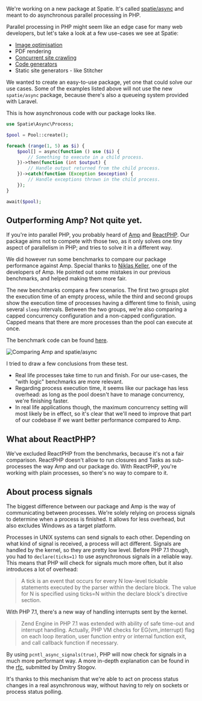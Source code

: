 We're working on a new package at Spatie. 
It's called [spatie/async](*https://github.com/spatie/async) and meant to do asynchronous parallel processing in PHP.

Parallel processing in PHP might seem like an edge case for many web developers, 
but let's take a look at a few use-cases we see at Spatie:

- [Image optimisation](*https://github.com/spatie/laravel-medialibrary)
- PDF rendering
- [Concurrent site crawling](*https://github.com/spatie/crawler)
- [Code generators](*https://github.com/spatie/schema-org)
- Static site generators - like Stitcher

We wanted to create an easy-to-use package, yet one that could solve our use cases.
Some of the examples listed above will not use the new `spatie/async` package,
because there's also a queueing system provided with Laravel.

This is how asynchronous code with our package looks like.

```php
use Spatie\Async\Process;

$pool = Pool::create();

foreach (range(1, 5) as $i) {
    $pool[] = async(function () use ($i) {
        // Something to execute in a child process.
    })->then(function (int $output) {
        // Handle output returned from the child process.
    })->catch(function (Exception $exception) {
        // Handle exceptions thrown in the child process.
    });
}

await($pool);
```

## Outperforming Amp? Not quite yet.

If you're into parallel PHP, you probably heard of [Amp](*https://github.com/amphp) and [ReactPHP](*https://github.com/reactphp).
Our package aims not to compete with those two, as it only solves one tiny aspect of parallelism in PHP;
and tries to solve it in a different way.

We did however run some benchmarks to compare our package performance against Amp.
Special thanks to [Niklas Keller](*https://github.com/kelunik), one of the developers of Amp.
He pointed out some mistakes in our previous benchmarks, and helped making them more fair.

The new benchmarks compare a few scenarios.
The first two groups plot the execution time of an empty process, 
while the third and second groups show the execution time of processes having a different time to finish, 
using several `sleep` intervals. 
Between the two groups, we're also comparing a capped concurrency configuration and a non-capped configuration.
Capped means that there are more processes than the pool can execute at once.

The benchmark code can be found [here](*https://github.com/spatie/async-benchmark).

![Comparing Amp and spatie/async](/img/blog/async/benchmarks.png)

I tried to draw a few conclusions from these test.

- Real life processes take time to run and finish. 
For our use-cases, the "with logic" benchmarks are more relevant.
- Regarding process execution time, it seems like our package has less overhead: 
as long as the pool doesn't have to manage concurrency, we're finishing faster.
- In real life applications though, the maximum concurrency setting will most likely be in effect,
 so it's clear that we'll need to improve that part of our codebase if we want better performance compared to Amp.

## What about ReactPHP?

We've excluded ReactPHP from the benchmarks, because it's not a fair comparison.
ReactPHP doesn't allow to run closures and Tasks as sub-processes the way Amp and our package do.
With ReactPHP, you're working with plain processes, so there's no way to compare to it.

## About process signals

The biggest difference between our package and Amp is the way of communicating between processes.
We're solely relying on process signals to determine when a process is finished. 
It allows for less overhead, but also excludes Windows as a target platform. 

Processes in UNIX systems can send signals to each other. 
Depending on what kind of signal is received, a process will act different.
Signals are handled by the kernel, so they are pretty low level.
Before PHP 7.1 though, you had to `declare(ticks=1)` to use asynchronous signals in a reliable way.
This means that PHP will check for signals much more often, but it also introduces a lot of overhead:

> A tick is an event that occurs for every N low-level tickable statements executed by the parser within the declare block. The value for N is specified using ticks=N within the declare block's directive section.
  
With PHP 7.1, there's a new way of handling interrupts sent by the kernel.

> Zend Engine in PHP 7.1 was extended with ability of safe time-out and interrupt handling. Actually, PHP VM checks for EG(vm_interrupt) flag on each loop iteration, user function entry or internal function exit, and call callback function if necessary.
  
By using `pcntl_async_signals(true)`, PHP will now check for signals in a much more performant way.
A more in-depth explanation can be found in the [rfc](*https://wiki.php.net/rfc/async_signals),
submitted by Dmitry Stogov.

It's thanks to this mechanism that we're able to act on process status changes in a real asynchronous way, 
without having to rely on sockets or process status polling.

